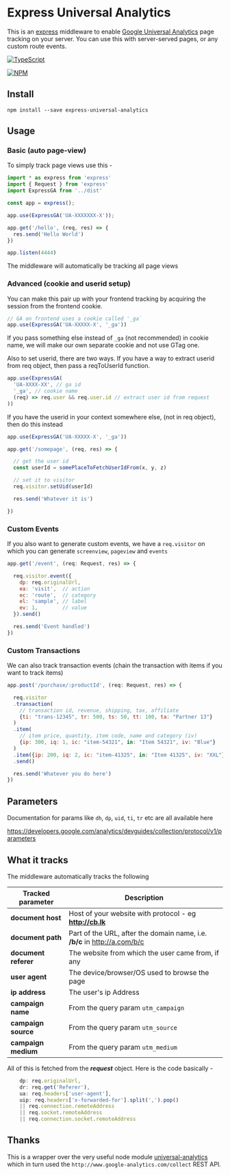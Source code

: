 # Express Universal Analytics

This is an [express](http://expressjs.com) middleware to enable
[Google Universal Analytics](http://analytics.google.com)
page tracking on your server.
You can use this with server-served pages, or any custom route
events.

[![TypeScript](https://img.shields.io/badge/TypeScript-declared-blue.svg)](https://typescriptlang.org/)

[![NPM](https://nodei.co/npm/express-universal-analytics.png?downloads=true&downloadRank=true&stars=true)](https://nodei.co/npm/express-universal-analytics/)

## Install

```
npm install --save express-universal-analytics
```


## Usage

### Basic (auto page-view)
To simply track page views use this -

```javascript
import * as express from 'express'
import { Request } from 'express'
import ExpressGA from '../dist'

const app = express();

app.use(ExpressGA('UA-XXXXXXX-X'));

app.get('/hello', (req, res) => {
  res.send('Hello World')
})

app.listen(4444)
```
The middleware will automatically be tracking all page views

### Advanced (cookie and userid setup)

You can make this pair up with your frontend tracking
by acquiring the session from the frontend cookie.

```js
// GA on frontend uses a cookie called '_ga`
app.use(ExpressGA('UA-XXXXX-X', '_ga'))
```
If you pass something else instead of `_ga` (not recommended) in cookie name, we will make our own separate cookie
and not use GTag one. 

Also to set userid, there are two ways. If you have a way to extract userid from req object, then pass 
a reqToUserId function. 

```js 
app.use(ExpressGA(
  'UA-XXXX-XX', // ga id
  '_ga', // cookie name
  (req) => req.user && req.user.id // extract user id from request
))
```

If you have the userid in your context somewhere else, (not in req object), 
then do this instead 

```js
app.use(ExpressGA('UA-XXXXX-X', '_ga'))

app.get('/somepage', (req, res) => {

  // get the user id 
  const userId = somePlaceToFetchUserIdFrom(x, y, z)

  // set it to visitor
  req.visitor.setUid(userId)

  res.send('Whatever it is')

})
```


### Custom Events
If you also want to generate custom events, we have a `req.visitor` on which
you can generate `screenview`, `pageview` and `events`
```js
app.get('/event', (req: Request, res) => {

  req.visitor.event({
    dp: req.originalUrl,
    ea: 'visit',  // action
    ec: 'route',  // category
    el: 'sample', // label
    ev: 1,        // value
  }).send()

  res.send('Event handled')
})
```

### Custom Transactions

We can also track transaction events  (chain the transaction with items if you want to track items)

```js
app.post('/purchase/:productId', (req: Request, res) => {

  req.visitor
  .transaction(
    // transaction id, revenue, shipping, tax, affiliate
    {ti: "trans-12345", tr: 500, ts: 50, tt: 100, ta: "Partner 13"}
  )
  .item(
    // item price, quantity, item code, name and category (iv)
    {ip: 300, iq: 1, ic: "item-54321", in: "Item 54321", iv: "Blue"}
  )
  .item({ip: 200, iq: 2, ic: "item-41325", in: "Item 41325", iv: "XXL"})
  .send()

  res.send('Whatever you do here')
})
```

## Parameters
Documentation for params like `dh`, `dp`, `uid`, `ti`, `tr` etc are all available here

<https://developers.google.com/analytics/devguides/collection/protocol/v1/parameters>


## What it tracks

The middleware automatically tracks the following

| Tracked parameter | Description |
|-------------------|-------------|
| **document host** | Host of your website with protocol - eg **http://cb.lk** |
| **document path** | Part of the URL, after the domain name, i.e. **/b/c** in  http://a.com/b/c |
| **document referer** | The website from which the user came from, if any |
| **user agent** | The device/browser/OS used to browse the page |
| **ip address** | The user's ip Address|
| **campaign name** | From the query param `utm_campaign` |
| **campaign source** | From the query param `utm_source` |
| **campaign medium** | From the query param `utm_medium` |

All of this is fetched from the _**request**_ object. Here is the code basically -

```javascript
    dp: req.originalUrl,
    dr: req.get('Referer'),
    ua: req.headers['user-agent'],
    uip: req.headers['x-forwarded-for'].split(',').pop()
    || req.connection.remoteAddress
    || req.socket.remoteAddress
    || req.connection.socket.remoteAddress

```

## Thanks

This is a wrapper over the very useful node module [universal-analytics](http://npmjs.com/universal-analytics)
which in turn used the `http://www.google-analytics.com/collect` REST API.
